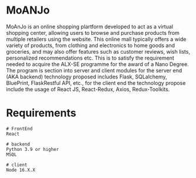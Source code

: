 # MoANJo

MoAnJo is an online shopping plartform developed to act as a virtual shopping center, allowing users to browse and purchase products from multiple retailers using the website. This online mall typically offers a wide variety of products, from clothing and electronics to home goods and groceries, and may also offer features such as customer reviews, wish lists, personalized recommendations etc. 
This is to satisfy the requirement needed to acquire the ALX-SE programme for the award of a Nano Degree.
The program is section into server and client modules for the server end (AKA backend) technology proposed includes Flask, SQLalchemy, BluePrint, FlaskRestful API, etc., for the client end the technology propose include the usage of React JS, React-Redux, Axios, Redux-Toolkits.

# Requirements

```
# FrontEnd
React

# backend
Python 3.9 or higher
MSQL

```

```
# client
Node 16.X.X
```

